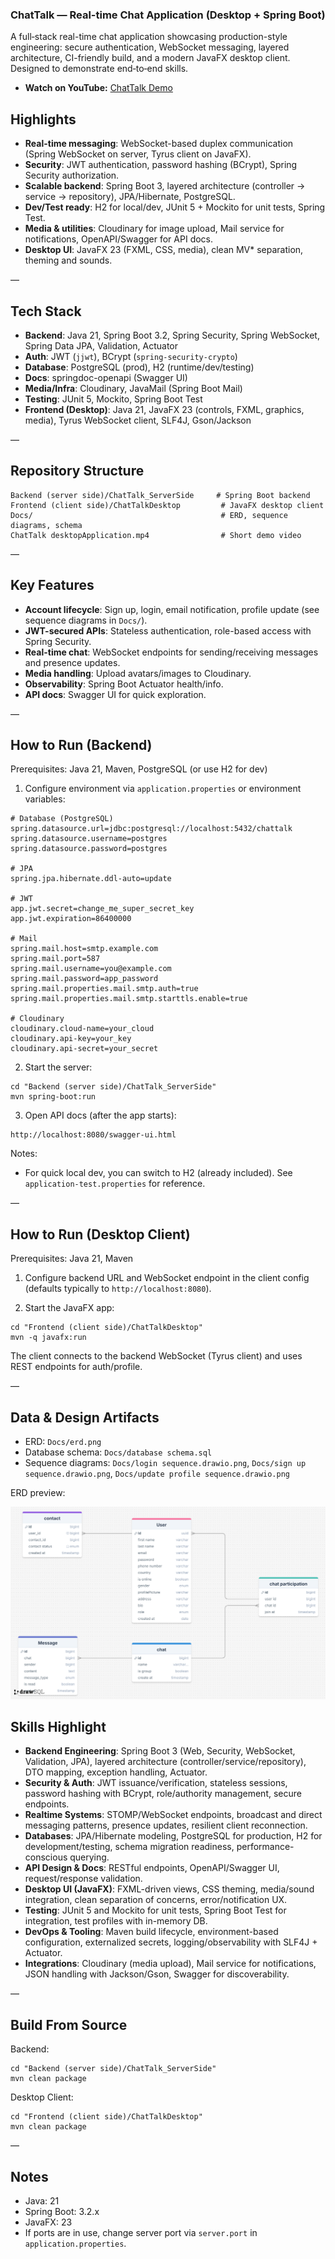 ### ChatTalk — Real-time Chat Application (Desktop + Spring Boot)

A full‑stack real-time chat application showcasing production-style engineering: secure authentication, WebSocket messaging, layered architecture, CI-friendly build, and a modern JavaFX desktop client. Designed to demonstrate end‑to‑end skills.
- **Watch on YouTube:** [ChatTalk Demo](https://youtu.be/k9rVqJKAfLw)


## Highlights
- **Real-time messaging**: WebSocket-based duplex communication (Spring WebSocket on server, Tyrus client on JavaFX).
- **Security**: JWT authentication, password hashing (BCrypt), Spring Security authorization.
- **Scalable backend**: Spring Boot 3, layered architecture (controller → service → repository), JPA/Hibernate, PostgreSQL.
- **Dev/Test ready**: H2 for local/dev, JUnit 5 + Mockito for unit tests, Spring Test.
- **Media & utilities**: Cloudinary for image upload, Mail service for notifications, OpenAPI/Swagger for API docs.
- **Desktop UI**: JavaFX 23 (FXML, CSS, media), clean MV* separation, theming and sounds.

—

## Tech Stack
- **Backend**: Java 21, Spring Boot 3.2, Spring Security, Spring WebSocket, Spring Data JPA, Validation, Actuator
- **Auth**: JWT (`jjwt`), BCrypt (`spring-security-crypto`)
- **Database**: PostgreSQL (prod), H2 (runtime/dev/testing)
- **Docs**: springdoc-openapi (Swagger UI)
- **Media/Infra**: Cloudinary, JavaMail (Spring Boot Mail)
- **Testing**: JUnit 5, Mockito, Spring Boot Test
- **Frontend (Desktop)**: Java 21, JavaFX 23 (controls, FXML, graphics, media), Tyrus WebSocket client, SLF4J, Gson/Jackson

—

## Repository Structure
```
Backend (server side)/ChatTalk_ServerSide     # Spring Boot backend
Frontend (client side)/ChatTalkDesktop         # JavaFX desktop client
Docs/                                          # ERD, sequence diagrams, schema
ChatTalk desktopApplication.mp4                # Short demo video
```

—

## Key Features
- **Account lifecycle**: Sign up, login, email notification, profile update (see sequence diagrams in `Docs/`).
- **JWT-secured APIs**: Stateless authentication, role-based access with Spring Security.
- **Real-time chat**: WebSocket endpoints for sending/receiving messages and presence updates.
- **Media handling**: Upload avatars/images to Cloudinary.
- **Observability**: Spring Boot Actuator health/info.
- **API docs**: Swagger UI for quick exploration.

—

## How to Run (Backend)
Prerequisites: Java 21, Maven, PostgreSQL (or use H2 for dev)

1) Configure environment via `application.properties` or environment variables:
```
# Database (PostgreSQL)
spring.datasource.url=jdbc:postgresql://localhost:5432/chattalk
spring.datasource.username=postgres
spring.datasource.password=postgres

# JPA
spring.jpa.hibernate.ddl-auto=update

# JWT
app.jwt.secret=change_me_super_secret_key
app.jwt.expiration=86400000

# Mail
spring.mail.host=smtp.example.com
spring.mail.port=587
spring.mail.username=you@example.com
spring.mail.password=app_password
spring.mail.properties.mail.smtp.auth=true
spring.mail.properties.mail.smtp.starttls.enable=true

# Cloudinary
cloudinary.cloud-name=your_cloud
cloudinary.api-key=your_key
cloudinary.api-secret=your_secret
```

2) Start the server:
```
cd "Backend (server side)/ChatTalk_ServerSide"
mvn spring-boot:run
```

3) Open API docs (after the app starts):
```
http://localhost:8080/swagger-ui.html
```

Notes:
- For quick local dev, you can switch to H2 (already included). See `application-test.properties` for reference.

—

## How to Run (Desktop Client)
Prerequisites: Java 21, Maven

1) Configure backend URL and WebSocket endpoint in the client config (defaults typically to `http://localhost:8080`).

2) Start the JavaFX app:
```
cd "Frontend (client side)/ChatTalkDesktop"
mvn -q javafx:run
```

The client connects to the backend WebSocket (Tyrus client) and uses REST endpoints for auth/profile.

—

## Data & Design Artifacts
- ERD: `Docs/erd.png`
- Database schema: `Docs/database schema.sql`
- Sequence diagrams: `Docs/login sequence.drawio.png`, `Docs/sign up sequence.drawio.png`, `Docs/update profile sequence.drawio.png`

ERD preview:

![ChatTalk ERD](Docs/Database/erd.png)

## Skills Highlight
- **Backend Engineering**: Spring Boot 3 (Web, Security, WebSocket, Validation, JPA), layered architecture (controller/service/repository), DTO mapping, exception handling, Actuator.
- **Security & Auth**: JWT issuance/verification, stateless sessions, password hashing with BCrypt, role/authority management, secure endpoints.
- **Realtime Systems**: STOMP/WebSocket endpoints, broadcast and direct messaging patterns, presence updates, resilient client reconnection.
- **Databases**: JPA/Hibernate modeling, PostgreSQL for production, H2 for development/testing, schema migration readiness, performance-conscious querying.
- **API Design & Docs**: RESTful endpoints, OpenAPI/Swagger UI, request/response validation.
- **Desktop UI (JavaFX)**: FXML-driven views, CSS theming, media/sound integration, clean separation of concerns, error/notification UX.
- **Testing**: JUnit 5 and Mockito for unit tests, Spring Boot Test for integration, test profiles with in-memory DB.
- **DevOps & Tooling**: Maven build lifecycle, environment-based configuration, externalized secrets, logging/observability with SLF4J + Actuator.
- **Integrations**: Cloudinary (media upload), Mail service for notifications, JSON handling with Jackson/Gson, Swagger for discoverability.

—

## Build From Source
Backend:
```
cd "Backend (server side)/ChatTalk_ServerSide"
mvn clean package
```

Desktop Client:
```
cd "Frontend (client side)/ChatTalkDesktop"
mvn clean package
```

—

## Notes
- Java: 21
- Spring Boot: 3.2.x
- JavaFX: 23
- If ports are in use, change server port via `server.port` in `application.properties`.
